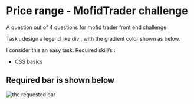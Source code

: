 # Price range - MofidTrader challenge
 A question out of 4 questions for mofid trader front end challenge. 

 Task : design a legend like div , with the gradient color shown as below. 

 I consider this an easy task. 
 Required skill/s : 
 <ul>
 <li> CSS basics </li>
</ul>

<h2> Required bar is shown below </h2>
<img src="https://quera.org/qbox/view/QAxXMSrMge/Capture.JPG", alt = " the requested bar">